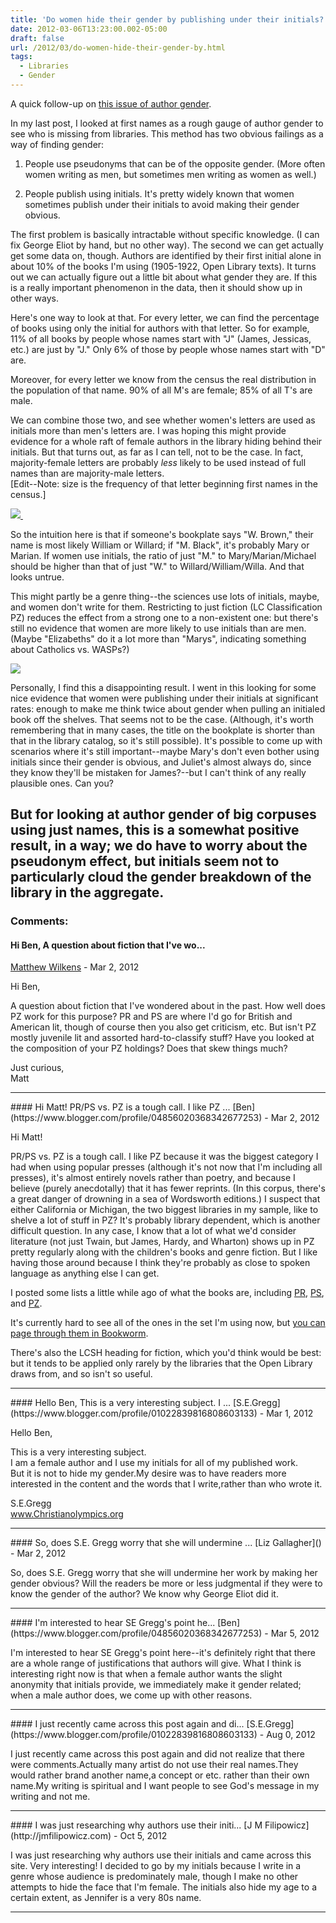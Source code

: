 ```yaml
---
title: 'Do women hide their gender by publishing under their initials?'
date: 2012-03-06T13:23:00.002-05:00
draft: false
url: /2012/03/do-women-hide-their-gender-by.html
tags:
  - Libraries
  - Gender
---
```


A quick follow-up on [this issue of author gender](http://sappingattention.blogspot.com/2012/03/evidence-of-absence-is-not-absence-of.html).

In my last post, I looked at first names as a rough gauge of author gender to see who is missing from libraries. This method has two obvious failings as a way of finding gender:

1. People use pseudonyms that can be of the opposite gender. (More often women writing as men, but sometimes men writing as women as well.)

2. People publish using initials. It's pretty widely known that women sometimes publish under their initials to avoid making their gender obvious.

The first problem is basically intractable without specific knowledge. (I can fix George Eliot by hand, but no other way). The second we can get actually get some data on, though. Authors are identified by their first initial alone in about 10% of the books I'm using (1905-1922, Open Library texts). It turns out we can actually figure out a little bit about what gender they are. If this is a really important phenomenon in the data, then it should show up in other ways.

Here's one way to look at that. For every letter, we can find the percentage of books using only the initial for authors with that letter. So for example, 11% of all books by people whose names start with "J" (James, Jessicas, etc.) are just by "J." Only 6% of those by people whose names start with "D" are.

Moreover, for every letter we know from the census the real distribution in the population of that name. 90% of all M's are female; 85% of all T's are male.

We can combine those two, and see whether women's letters are used as initials more than men's letters are. I was hoping this might provide evidence for a whole raft of female authors in the library hiding behind their initials. But that turns out, as far as I can tell, not to be the case. In fact, majority-female letters are probably _less_ likely to be used instead of full names than are majority-male letters.  
\[Edit--Note: size is the frequency of that letter beginning first names in the census.\]

[![](http://4.bp.blogspot.com/-7gVtgrKSJrM/T1ZDuSd26jI/AAAAAAAADBE/KKSTf6yEJic/s1600/Are+women+less+likely+to+use+initials.png) ](http://4.bp.blogspot.com/-7gVtgrKSJrM/T1ZDuSd26jI/AAAAAAAADBE/KKSTf6yEJic/s1600/Are+women+less+likely+to+use+initials.png)

So the intuition here is that if someone's bookplate says "W. Brown," their name is most likely William or Willard; if "M. Black", it's probably Mary or Marian. If women use initials, the ratio of just "M." to Mary/Marian/Michael should be higher than that of just "W." to Willard/William/Willa. And that looks untrue.

This might partly be a genre thing--the sciences use lots of initials, maybe, and women don't write for them. Restricting to just fiction (LC Classification PZ) reduces the effect from a strong one to a non-existent one: but there's still no evidence that women are more likely to use initials than are men. (Maybe "Elizabeths" do it a lot more than "Marys", indicating something about Catholics vs. WASPs?)

[![](http://1.bp.blogspot.com/-Qw3s8PV5Kfg/T1ZLIgxoXEI/AAAAAAAADBM/_q4cLyStc2Y/s1600/Restricting+to+fiction,+the+pattern+is+less+strong.png)](http://1.bp.blogspot.com/-Qw3s8PV5Kfg/T1ZLIgxoXEI/AAAAAAAADBM/_q4cLyStc2Y/s1600/Restricting+to+fiction,+the+pattern+is+less+strong.png)

Personally, I find this a disappointing result. I went in this looking for some nice evidence that women were publishing under their initials at significant rates: enough to make me think twice about gender when pulling an initialed book off the shelves. That seems not to be the case. (Although, it's worth remembering that in many cases, the title on the bookplate is shorter than that in the library catalog, so it's still possible). It's possible to come up with scenarios where it's still important--maybe Mary's don't even bother using initials since their gender is obvious, and Juliet's almost always do, since they know they'll be mistaken for James?--but I can't think of any really plausible ones. Can you?

## But for looking at author gender of big corpuses using just names, this is a somewhat positive result, in a way; we do have to worry about the pseudonym effect, but initials seem not to particularly cloud the gender breakdown of the library in the aggregate.

### Comments:

#### Hi Ben, A question about fiction that I've wo...

[Matthew Wilkens](https://www.blogger.com/profile/18143031583294753024 'noreply@blogger.com') - <time datetime="2012-03-06T18:24:13.206-05:00">Mar 2, 2012</time>

Hi Ben,

A question about fiction that I've wondered about in the past. How well does PZ work for this purpose? PR and PS are where I'd go for British and American lit, though of course then you also get criticism, etc. But isn't PZ mostly juvenile lit and assorted hard-to-classify stuff? Have you looked at the composition of your PZ holdings? Does that skew things much?

Just curious,  
Matt

<hr />
#### Hi Matt! PR/PS vs. PZ is a tough call. I like PZ ...
[Ben](https://www.blogger.com/profile/04856020368342677253) - <time datetime="2012-03-06T19:23:56.784-05:00">Mar 2, 2012</time>

Hi Matt!

PR/PS vs. PZ is a tough call. I like PZ because it was the biggest category I had when using popular presses (although it's not now that I'm including all presses), it's almost entirely novels rather than poetry, and because I believe (purely anecdotally) that it has fewer reprints. (In this corpus, there's a great danger of drowning in a sea of Wordsworth editions.) I suspect that either California or Michigan, the two biggest libraries in my sample, like to shelve a lot of stuff in PZ? It's probably library dependent, which is another difficult question. In any case, I know that a lot of what we'd consider literature (not just Twain, but James, Hardy, and Wharton) shows up in PZ pretty regularly along with the children's books and genre fiction. But I like having those around because I think they're probably as close to spoken language as anything else I can get.

I posted some lists a little while ago of what the books are, including [PR](http://www.princeton.edu/~bschmidt/PRclass.htm), [PS](http://www.princeton.edu/~bschmidt/PSclass.htm), and [PZ](http://www.princeton.edu/~bschmidt/PZclass.htm).

It's currently hard to see all of the ones in the set I'm using now, but [you can page through them in Bookworm](http://bookworm.culturomics.org/?%7B%22query%22%3A%7B%22index%22%3A0%2C%22time_measure%22%3A%22year%22%2C%22time_limits%22%3A%5B1904%2C1922%5D%2C%22counttype%22%3A%22Occurrences_per_Million_Words%22%2C%22words_collation%22%3A%22Case_Sensitive%22%2C%22smoothingSpan%22%3A%225%22%2C%22search_limits%22%3A%5B%7B%22word%22%3A%5B%22of+the%22%5D%2C%22lc1%22%3A%5B%22PR%22%5D%7D%2C%7B%22word%22%3A%5B%22of+the%22%5D%2C%22lc1%22%3A%5B%22PS%22%5D%7D%2C%7B%22word%22%3A%5B%22of+the%22%5D%2C%22lc1%22%3A%5B%22PZ%22%5D%7D%5D%7D%2C%22terms%22%3A%5B%22of+the%22%5D%2C%22category_data%22%3A%5B%5B%5B%22country%22%2C%5B%5D%5D%2C%5B%22state%22%2C%5B%5D%5D%2C%5B%22lc0%22%2C%5B%5D%5D%2C%5B%22lc1%22%2C%5B%22PR%22%5D%5D%2C%5B%22LCSH%22%2C%5B%5D%5D%2C%5B%22aLanguage%22%2C%5B%5D%5D%5D%2C%5B%5B%22country%22%2C%5B%5D%5D%2C%5B%22state%22%2C%5B%5D%5D%2C%5B%22lc0%22%2C%5B%5D%5D%2C%5B%22lc1%22%2C%5B%22PS%22%5D%5D%2C%5B%22LCSH%22%2C%5B%5D%5D%2C%5B%22aLanguage%22%2C%5B%5D%5D%5D%2C%5B%5B%22country%22%2C%5B%5D%5D%2C%5B%22state%22%2C%5B%5D%5D%2C%5B%22lc0%22%2C%5B%5D%5D%2C%5B%22lc1%22%2C%5B%22PZ%22%5D%5D%2C%5B%22LCSH%22%2C%5B%5D%5D%2C%5B%22aLanguage%22%2C%5B%5D%5D%5D%5D%2C%22comparison%22%3A%22texts%22%7D).

There's also the LCSH heading for fiction, which you'd think would be best: but it tends to be applied only rarely by the libraries that the Open Library draws from, and so isn't so useful.

<hr />
#### Hello Ben, This is a very interesting subject. I ...
[S.E.Gregg](https://www.blogger.com/profile/01022839816808603133) - <time datetime="2012-03-12T22:32:10.561-04:00">Mar 1, 2012</time>

Hello Ben,

This is a very interesting subject.  
I am a female author and I use my initials for all of my published work.  
But it is not to hide my gender.My desire was to have readers more interested in the content and the words that I write,rather than who wrote it.

S.E.Gregg  
www.Christianolympics.org

<hr />
#### So, does S.E. Gregg worry that she will undermine ...
[Liz Gallagher]() - <time datetime="2012-03-20T21:07:13.583-04:00">Mar 2, 2012</time>

So, does S.E. Gregg worry that she will undermine her work by making her gender obvious? Will the readers be more or less judgmental if they were to know the gender of the author? We know why George Eliot did it.

<hr />
#### I'm interested to hear SE Gregg's point he...
[Ben](https://www.blogger.com/profile/04856020368342677253) - <time datetime="2012-03-23T10:07:11.102-04:00">Mar 5, 2012</time>

I'm interested to hear SE Gregg's point here--it's definitely right that there are a whole range of justifications that authors will give. What I think is interesting right now is that when a female author wants the slight anonymity that initials provide, we immediately make it gender related; when a male author does, we come up with other reasons.

<hr />
#### I just recently came across this post again and di...
[S.E.Gregg](https://www.blogger.com/profile/01022839816808603133) - <time datetime="2012-08-05T16:49:11.153-04:00">Aug 0, 2012</time>

I just recently came across this post again and did not realize that there were comments.Actually many artist do not use their real names.They would rather brand another name,a concept or etc. rather than their own name.My writing is spiritual and I want people to see God's message in my writing and not me.

<hr />
#### I was just researching why authors use their initi...
[J M Filipowicz](http://jmfilipowicz.com) - <time datetime="2012-10-19T09:19:23.690-04:00">Oct 5, 2012</time>

I was just researching why authors use their initials and came across this site. Very interesting! I decided to go by my initials because I write in a genre whose audience is predominately male, though I make no other attempts to hide the face that I'm female. The initials also hide my age to a certain extent, as Jennifer is a very 80s name.

<hr />

